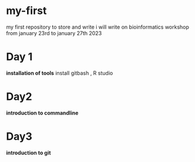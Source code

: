 # my-first
my first repository to store and write
i will write on bioinformatics workshop from january 23rd to january 27th 2023

# Day 1
**installation of tools**
install
gitbash , 
R studio

# Day2


**introduction to commandline**



# Day3

**introduction to git**

